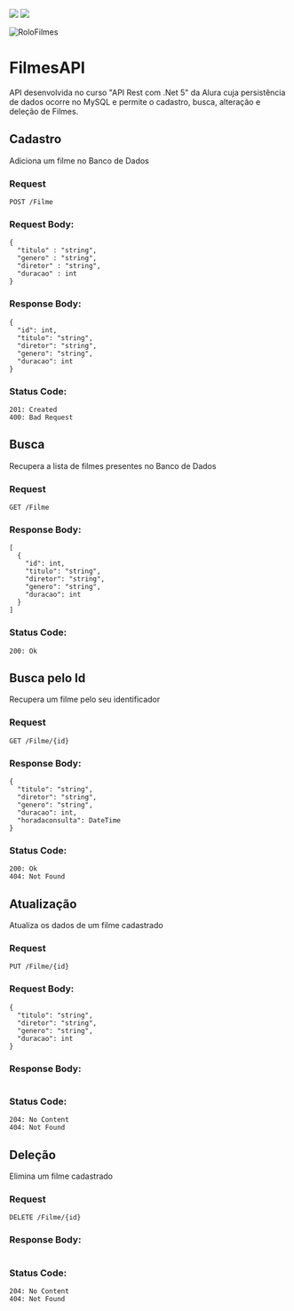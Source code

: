 <img src="https://img.shields.io/badge/releasedate-january-orange"/> <img src="https://img.shields.io/badge/status-finalizado-orange"/>

![RoloFilmes](https://user-images.githubusercontent.com/35452578/152268774-aa5f273f-9684-4179-bfe5-d1970404904e.jpg) 

# FilmesAPI
API desenvolvida no curso "API Rest com .Net 5" da Alura cuja persistência de dados ocorre no MySQL e permite o cadastro, busca, alteração e deleção de Filmes. 

## Cadastro
Adiciona um filme no Banco de Dados

### Request
```
POST /Filme
```

### Request Body:
```
{ 
  "titulo" : "string", 
  "genero" : "string", 
  "diretor" : "string", 
  "duracao" : int 
}
```

### Response Body:
```
{
  "id": int,
  "titulo": "string",
  "diretor": "string",
  "genero": "string",
  "duracao": int
}
```

### Status Code:
```
201: Created
400: Bad Request
```

## Busca
Recupera a lista de filmes presentes no Banco de Dados

### Request
```
GET /Filme
```

### Response Body:
```
[
  {
    "id": int,
    "titulo": "string",
    "diretor": "string",
    "genero": "string",
    "duracao": int
  }
]
```

### Status Code:
```
200: Ok
```

## Busca pelo Id
Recupera um filme pelo seu identificador

### Request
```
GET /Filme/{id}
```

### Response Body:
```
{
  "titulo": "string",
  "diretor": "string",
  "genero": "string",
  "duracao": int,
  "horadaconsulta": DateTime
}
```

### Status Code:
```
200: Ok
404: Not Found
```

## Atualização
Atualiza os dados de um filme cadastrado

### Request
```
PUT /Filme/{id}
```

### Request Body:
```
{
  "titulo": "string",
  "diretor": "string",
  "genero": "string",
  "duracao": int
}
```

### Response Body:
```
```

### Status Code:
```
204: No Content
404: Not Found
```

## Deleção
Elimina um filme cadastrado

### Request
```
DELETE /Filme/{id}
```

### Response Body:
```
```

### Status Code:
```
204: No Content
404: Not Found
```
